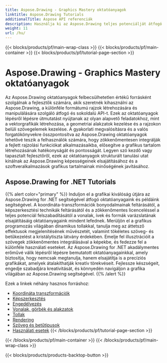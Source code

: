 ```yaml
---
title: Aspose.Drawing - Graphics Mastery oktatóanyagok
linktitle: Aspose.Drawing Tutorials
additionalTitle: Aspose API referenciák
description: Használja ki az Aspose.Drawing teljes potenciálját átfogó oktatóanyagaink segítségével. Sajátítsa el a grafikus manipulációt több nyelven a jobb szoftvervizualitás és hatékonyság érdekében.
weight: 11
url: /hu/
---
```


{{< blocks/products/pf/main-wrap-class >}}
{{< blocks/products/pf/main-container >}}
{{< blocks/products/pf/tutorial-page-section >}}

# Aspose.Drawing - Graphics Mastery oktatóanyagok


Az Aspose.Drawing oktatóanyagok felbecsülhetetlen értékű forrásként szolgálnak a fejlesztők számára, akik szeretnék kihasználni az Aspose.Drawing, a különféle formátumú rajzok létrehozására és manipulálására szolgáló átfogó és sokoldalú API-t. Ezek az oktatóanyagok lépésről lépésre útmutatást nyújtanak az olyan alapvető feladatokhoz, mint a vektorgrafikák létrehozása, a geometriai alakzatok kezelése és a rajzokon belüli szövegelemek kezelése. A gyakorlati megvalósításra és a valós forgatókönyvekre összpontosítva az Aspose.Drawing oktatóanyagok lehetővé teszik a felhasználók számára, hogy zökkenőmentesen integrálják a fejlett rajzolási funkciókat alkalmazásaikba, elősegítve a grafikus tartalom létrehozásának hatékonyságát és pontosságát. Legyen szó kezdő vagy tapasztalt fejlesztőről, ezek az oktatóanyagok strukturált tanulási utat kínálnak az Aspose.Drawing képességeinek elsajátításához és a szoftveralkalmazások grafikus tartalmainak minőségének javításához.

## Aspose.Drawing for .NET Tutorials
{{% alert color="primary" %}}
Induljon el a grafikai kiválóság útjára az Aspose.Drawing for .NET segítségével átfogó oktatóanyagaink és példáink segítségével. A koordináta-transzformációk bonyodalmainak feltárásától, a képszerkesztési technikák feltárásától és a zökkenőmentes licenceléssel a teljes potenciál felszabadításától a vonalak, ívek és formák varázslatának elsajátításáig oktatóanyagaink mindent lefednek. Merüljön el a grafikus programozás világában dinamikus tollakkal, tanulja meg az áttetsző effektusok megjelenítésének művészetét, valamint tökéletes szöveg- és betűkezelést a kristálytiszta látvány érdekében. Emelje fel illusztrációit a szövegek zökkenőmentes integrálásával a képekbe, és fedezze fel a különféle használati eseteket. Az Aspose.Drawing for .NET akadálymentes erőművé válik lépésről lépésre bemutatott oktatóanyagainkkal, amely biztosítja, hogy nemcsak megtanulja, hanem elsajátítja is a precíziós grafikákat, amelyek átalakíthatják kreatív törekvéseit. Fejlessze készségeit, engedje szabadjára kreativitását, és könnyedén navigáljon a grafika világában az Aspose.Drawing segítségével.
{{% /alert %}}

Ezek a linkek néhány hasznos forráshoz:
 
- [Koordináta transzformációk](./net/coordinate-transformations/)
- [Képszerkesztés](./net/image-editing/)
- [Engedélyezés](./net/licensing/)
- [Vonalak, görbék és alakzatok](./net/lines-curves-and-shapes/)
- [Tollak](./net/pens/)
- [Rendering](./net/rendering/)
- [Szöveg és betűtípusok](./net/text-and-fonts/)
- [Használati esetek](./net/use-cases/)
{{< /blocks/products/pf/tutorial-page-section >}}

{{< /blocks/products/pf/main-container >}}
{{< /blocks/products/pf/main-wrap-class >}}

{{< blocks/products/products-backtop-button >}}

